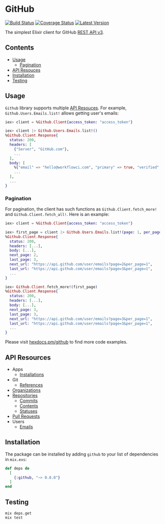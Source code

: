 # GitHub

[![Build Status](https://img.shields.io/travis/WorkflowCI/github.svg)](https://travis-ci.org/WorkflowCI/github)
[![Coverage Status](https://coveralls.io/repos/github/WorkflowCI/github/badge.svg)](https://coveralls.io/github/WorkflowCI/github)
[![Latest Version](https://img.shields.io/hexpm/v/github.svg)](https://hex.pm/packages/github)

The simplest Elixir client for GitHub [REST API v3](https://developer.github.com/v3/).

## Contents

* [Usage](#usage)
  * [Pagination](#pagination)
* [API Resouces](#api-resources)
* [Installation](#installation)
* [Testing](#testing)

## Usage

`Github` library supports multiple [API Resouces](#api-resources). For example, `Github.Users.Emails.list!` allows getting user's emails:

```elixir
iex> client = %Github.Client{access_token: "access_token"}

iex> client |> Github.Users.Emails.list!()
%Github.Client.Response{
  status: 200,
  headers: [
    {"Server", "GitHub.com"},
    ...
  ],
  body: [
    %{"email" => "hello@workflowci.com", "primary" => true, "verified" => true, "visibility" => "public"},
    ...
  ],
  ...
}
```

### Pagination

For pagination, the client has such functions as `Github.Client.fetch_more!` and `Github.Client.fetch_all!`. Here is an example:

```elixir
iex> client = %Github.Client{access_token: "access_token"}

iex> first_page = client |> Github.Users.Emails.list!(page: 1, per_page: 1)
%Github.Client.Response{
  status: 200,
  headers: [...],
  body: [...],
  next_page: 2,
  last_page: 3,
  next_url: "https://api.github.com/user/emails?page=2&per_page=1",
  last_url: "https://api.github.com/user/emails?page=3&per_page=1",
  ...
}

iex> Github.Client.fetch_more!(first_page)
%Github.Client.Response{
  status: 200,
  headers: [...],
  body: [...],
  next_page: 3,
  last_page: 3,
  next_url: "https://api.github.com/user/emails?page=3&per_page=1",
  last_url: "https://api.github.com/user/emails?page=3&per_page=1",
  ...
}
```

Please visit [hexdocs.pm/github](https://hexdocs.pm/github/api-reference.html) to find more code examples.

## API Resources

* Apps
  * [Installations](https://hexdocs.pm/github/Github.Apps.Installations.html)
* Git
  * [References](https://hexdocs.pm/github/Github.Git.Refs.html)
* [Organizations](https://hexdocs.pm/github/Github.Orgs.html)
* [Repositories](https://hexdocs.pm/github/Github.Repos.html)
  * [Commits](https://hexdocs.pm/github/Github.Repos.Commits.html)
  * [Contents](https://hexdocs.pm/github/Github.Repos.Contents.html)
  * [Statuses](https://hexdocs.pm/github/Github.Repos.Statuses.html)
* [Pull Requests](https://hexdocs.pm/github/Github.Pulls.html)
* Users
  * [Emails](https://hexdocs.pm/github/Github.Users.Emails.html)

## Installation

The package can be installed by adding `github` to your list of dependencies in `mix.exs`:

```elixir
def deps do
  [
    {:github, "~> 0.8.0"}
  ]
end
```

## Testing

```
mix deps.get
mix test
```
